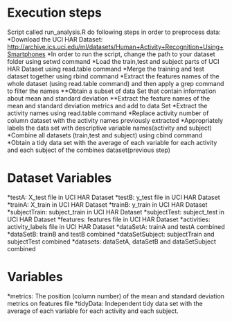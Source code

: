 # Execution steps

Script called run_analysis.R do following steps in order to preprocess data:
*Download the UCI HAR Dataset: http://archive.ics.uci.edu/ml/datasets/Human+Activity+Recognition+Using+Smartphones
*In order to run the script, change the path to your dataset folder using setwd command
*Load the train,test and subject parts of UCI HAR Dataset using read.table command
*Merge the training and test dataset together using rbind command
*Extract the features names of the whole dataset (using read.table command) and then apply a grep command to filter the names
**Obtain a subset of data Set that contain information about mean and standard deviation
**Extract the feature names of the mean and standard deviation metrics and add to data Set
*Extract the activity names using read.table command
*Replace activity number of column dataset with the activity names previously extracted
*Appropriately labels the data set with descriptive variable names(activity and subject)
*Combine all datasets (train,test and subject) using cbind command
*Obtain a tidy data set with the average of each variable for each activity and each subject of the combines dataset(previous step)

# Dataset Variables 
*testA: X_test file in UCI HAR Dataset
*testB: y_test file in UCI HAR Dataset
*trainA: X_train in UCI HAR Dataset
*trainB: y_train in UCI HAR Dataset
*subjectTrain: subject_train in UCI HAR Dataset
*subjectTest: subject_test in UCI HAR Dataset
*features: features file in UCI HAR Dataset
*activities: activity_labels file in UCI HAR Dataset
*dataSetA: trainA and testA combined
*dataSetB: trainB and testB combined
*dataSetSubject: subjectTrain and subjectTest combined
*datasets: dataSetA, dataSetB and  dataSetSubject combined

# Variables 
*metrics: The position (column number) of the mean and standard deviation metrics on features file
*tidyData:  Independent tidy data set with the average of each variable for each activity and each subject.
